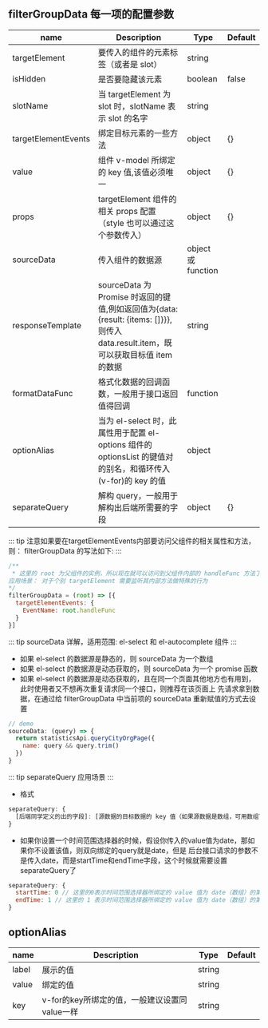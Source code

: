 ## filterGroupData 每一项的配置参数
| name | Description | Type  | Default |
| ---- | ----------- | ----  | ------- |
| targetElement | 要传入的组件的元素标签（或者是 slot）| string |  |
| isHidden | 是否要隐藏该元素 | boolean | false |
| slotName | 当 targetElement 为 slot 时，slotName 表示 slot 的名字 | string | |
| targetElementEvents | 绑定目标元素的一些方法 | object | {} |
| value | 组件 v-model 所绑定的 key 值,该值必须唯一 | object | {} |
| props | targetElement 组件的相关 props 配置 （style 也可以通过这个参数传入） | object | {} |
| sourceData | 传入组件的数据源 | object 或 function |  |
| responseTemplate | sourceData 为 Promise 时返回的键值,例如返回值为{data: {result: {items: []}}}, 则传入 data.result.item，既可以获取目标值 item 的数据 | string | |
| formatDataFunc | 格式化数据的回调函数，一般用于接口返回值得回调 | function | |
| optionAlias | 当为 el-select 时，此属性用于配置 el-options 组件的 optionsList 的键值对的别名，和循环传入(v-for)的 key 的值 | object | |
| separateQuery | 解构 query，一般用于解构出后端所需要的字段 | object | {} |



::: tip
 注意如果要在targetElementEvents内部要访问父组件的相关属性和方法，则： filterGroupData 的写法如下:
:::
```js
/**
 * 这里的 root 为父组件的实例，所以现在就可以访问到父组件内部的 handleFunc 方法了
应用场景： 对于个别 targetElement 需要监听其内部方法做特殊的行为
*/
filterGroupData = (root) => [{
  targetElementEvents: {
    EventName: root.handleFunc
  }
}]
```

::: tip
  sourceData 详解，适用范围: el-select 和 el-autocomplete 组件
:::
- 如果 el-select 的数据源是静态的，则 sourceData 为一个数组
- 如果 el-select 的数据源是动态获取的，则 sourceData 为一个 promise 函数
- 如果 el-select 的数据源是动态获取的，且在同一个页面其他地方也有用到，此时使用者又不想再次重复请求同一个接口，则推荐在该页面上
先请求拿到数据，在通过给 filterGroupData 中当前项的 sourceData 重新赋值的方式去设置
```js
// demo
sourceData: (query) => {
  return statisticsApi.queryCityOrgPage({
    name: query && query.trim()
  })
}
```

::: tip
  separateQuery 应用场景
:::
- 格式
```js
separateQuery: {
  [后端同学定义的出的字段]: [源数据的目标数据的 key 值（如果源数据是数组，可用数组下标代替）]
}

```

- 如果你设置一个时间范围选择器的时候，假设你传入的value值为date，那如果你不设置该值，则双向绑定的query就是date，但是
后台接口请求的参数不是传入date，而是startTime和endTime字段，这个时候就需要设置separateQuery了

```js
separateQuery: {
  startTime: 0 // 这里的0表示时间范围选择器所绑定的 value 值为 date（数组）的第一个值
  endTime: 1 // 这里的 1 表示时间范围选择器所绑定的 value 值为 date（数组）的第二个值
}

```
## optionAlias
| name | Description | Type | Default |
| ---- | ----------- | ---- | ------- |
| label | 展示的值 | string |  |
| value | 绑定的值 | string | |
| key | v-for的key所绑定的值，一般建议设置同value一样 | string | |
